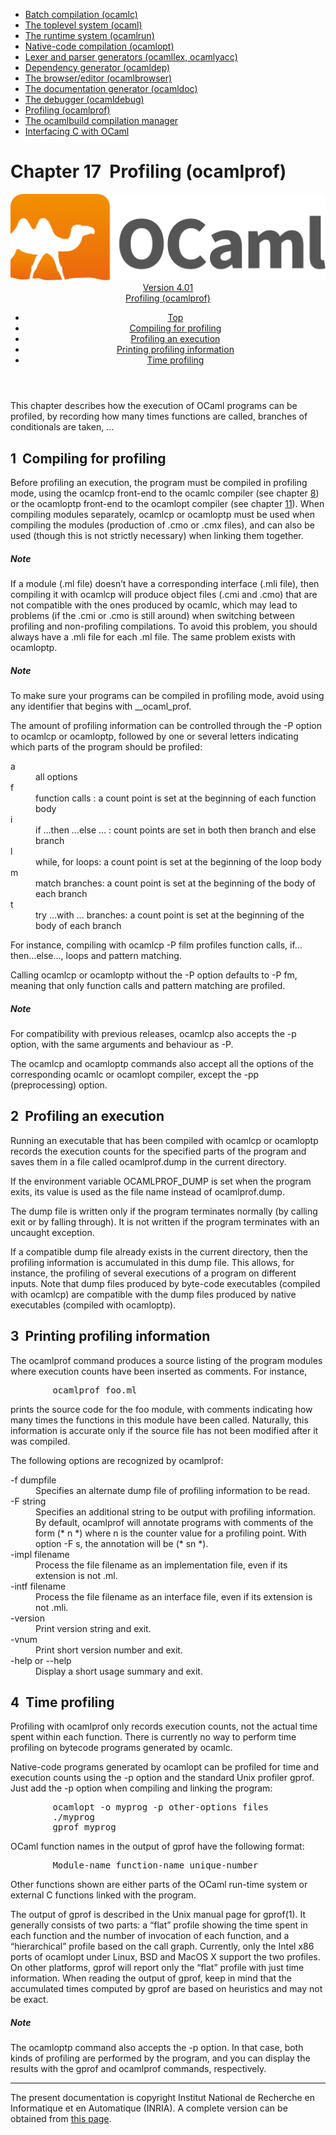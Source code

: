 <!-- ((! set title Manual !)) ((! set documentation !)) ((! set manual !)) ((! set nobreadcrumb !)) -->
<div class="manual content"><ul class="part_menu"><li><a href="comp.html">Batch compilation (ocamlc)</a></li><li><a href="toplevel.html">The toplevel system (ocaml)</a></li><li><a href="runtime.html">The runtime system (ocamlrun)</a></li><li><a href="native.html">Native-code compilation (ocamlopt)</a></li><li><a href="lexyacc.html">Lexer and parser generators (ocamllex, ocamlyacc)</a></li><li><a href="depend.html">Dependency generator (ocamldep)</a></li><li><a href="browser.html">The browser/editor (ocamlbrowser)</a></li><li><a href="ocamldoc.html">The documentation generator (ocamldoc)</a></li><li><a href="debugger.html">The debugger (ocamldebug)</a></li><li class="active"><a href="profil.html">Profiling (ocamlprof)</a></li><li><a href="ocamlbuild.html">The ocamlbuild compilation manager</a></li><li><a href="intfc.html">Interfacing C with OCaml</a></li></ul>




<h1 class="chapter" id="sec361"><span>Chapter 17</span>&nbsp;&nbsp;Profiling (ocamlprof)</h1>
<header><nav class="toc brand"><a class="brand" href="https://ocaml.org/"><img src="colour-logo-gray.svg" class="svg" alt="OCaml"></a></nav><nav class="toc"><div class="toc_version"><a href="/docs" id="version-select">Version 4.01</a></div><div class="toc_title"><a href="#">Profiling (ocamlprof)</a></div><ul><li class="top"><a href="#">Top</a></li>
<li><a href="profil.html#sec362">Compiling for profiling</a>
</li><li><a href="profil.html#sec366">Profiling an execution</a>
</li><li><a href="profil.html#sec367">Printing profiling information</a>
</li><li><a href="profil.html#sec368">Time profiling</a>
</li></ul></nav></header>
<p> <a id="c:profiler"></a>

</p><p>This chapter describes how the execution of OCaml
programs can be profiled, by recording how many times functions are
called, branches of conditionals are taken, …</p>
<h2 class="section" id="sec362">1&nbsp;&nbsp;Compiling for profiling</h2>
<p>Before profiling an execution, the program must be compiled in
profiling mode, using the <span class="c007">ocamlcp</span> front-end to the <span class="c007">ocamlc</span> compiler
(see chapter&nbsp;<a href="comp.html#c%3Acamlc">8</a>) or the <span class="c007">ocamloptp</span> front-end to the
<span class="c007">ocamlopt</span> compiler (see chapter&nbsp;<a href="native.html#c%3Anativecomp">11</a>). When compiling
modules separately, <span class="c007">ocamlcp</span> or <span class="c007">ocamloptp</span> must be used when
compiling the modules (production of <span class="c007">.cmo</span> or <span class="c007">.cmx</span> files), and can
also be used (though this is not strictly necessary) when linking them
together.</p>
<h5 class="paragraph" id="sec363">Note</h5>
<p> If a module (<span class="c007">.ml</span> file) doesn’t have a corresponding
interface (<span class="c007">.mli</span> file), then compiling it with <span class="c007">ocamlcp</span> will produce
object files (<span class="c007">.cmi</span> and <span class="c007">.cmo</span>) that are not compatible with the ones
produced by <span class="c007">ocamlc</span>, which may lead to problems (if the <span class="c007">.cmi</span> or
<span class="c007">.cmo</span> is still around) when switching between profiling and
non-profiling compilations. To avoid this problem, you should always
have a <span class="c007">.mli</span> file for each <span class="c007">.ml</span> file. The same problem exists with
<span class="c007">ocamloptp</span>.</p>
<h5 class="paragraph" id="sec364">Note</h5>
<p> To make sure your programs can be compiled in
profiling mode, avoid using any identifier that begins with
<span class="c007">__ocaml_prof</span>.</p><p>The amount of profiling information can be controlled through the <span class="c007">-P</span>
option to <span class="c007">ocamlcp</span> or <span class="c007">ocamloptp</span>, followed by one or several letters
indicating which parts of the program should be profiled:</p><dl class="description"><dt class="dt-description">
<span class="c010">a</span></dt><dd class="dd-description"> all options
</dd><dt class="dt-description"><span class="c010">f</span></dt><dd class="dd-description"> function calls : a count point is set at the beginning of
each function body
</dd><dt class="dt-description"><span class="c010">i</span></dt><dd class="dd-description"> <span class="c019">if …then …else …</span> : count points are set in
both <span class="c019">then</span> branch and <span class="c019">else</span> branch
</dd><dt class="dt-description"><span class="c010">l</span></dt><dd class="dd-description"> <span class="c019">while, for</span> loops: a count point is set at the beginning of
the loop body
</dd><dt class="dt-description"><span class="c010">m</span></dt><dd class="dd-description"> <span class="c019">match</span> branches: a count point is set at the beginning of the
body of each branch
</dd><dt class="dt-description"><span class="c010">t</span></dt><dd class="dd-description"> <span class="c019">try …with …</span> branches: a count point is set at the
beginning of the body of each branch
</dd></dl><p>For instance, compiling with <span class="c007">ocamlcp -P film</span> profiles function calls,
if…then…else…, loops and pattern matching.</p><p>Calling <span class="c007">ocamlcp</span> or <span class="c007">ocamloptp</span> without the <span class="c007">-P</span> option defaults to
<span class="c007">-P fm</span>, meaning that only function calls and pattern matching are
profiled.</p>
<h5 class="paragraph" id="sec365">Note</h5>
<p> For compatibility with previous releases, <span class="c007">ocamlcp</span>
also accepts the <span class="c007">-p</span> option, with the same arguments and behaviour as
<span class="c007">-P</span>.</p><p>The <span class="c007">ocamlcp</span> and <span class="c007">ocamloptp</span> commands also accept all the options of
the corresponding <span class="c007">ocamlc</span> or <span class="c007">ocamlopt</span> compiler, except the <span class="c007">-pp</span>
(preprocessing) option.</p>
<h2 class="section" id="sec366">2&nbsp;&nbsp;Profiling an execution</h2>
<p>Running an executable that has been compiled with <span class="c007">ocamlcp</span> or
<span class="c007">ocamloptp</span> records the execution counts for the specified parts of
the program and saves them in a file called <span class="c007">ocamlprof.dump</span> in the
current directory.</p><p>If the environment variable <span class="c007">OCAMLPROF_DUMP</span> is set when the program
exits, its value is used as the file name instead of <span class="c007">ocamlprof.dump</span>.</p><p>The dump file is written only if the program terminates
normally (by calling <span class="c007">exit</span> or by falling through). It is not written
if the program terminates with an uncaught exception.</p><p>If a compatible dump file already exists in the current directory, then the
profiling information is accumulated in this dump file. This allows, for
instance, the profiling of several executions of a program on
different inputs. Note that dump files produced by byte-code
executables (compiled with <span class="c007">ocamlcp</span>) are compatible with the dump
files produced by native executables (compiled with <span class="c007">ocamloptp</span>).</p>
<h2 class="section" id="sec367">3&nbsp;&nbsp;Printing profiling information</h2>
<p>The <span class="c007">ocamlprof</span> command produces a source listing of the program modules
where execution counts have been inserted as comments. For instance,
</p><pre>        ocamlprof foo.ml
</pre><p>prints the source code for the <span class="c007">foo</span> module, with comments indicating
how many times the functions in this module have been called. Naturally,
this information is accurate only if the source file has not been modified
after it was compiled.</p><p>The following options are recognized by <span class="c007">ocamlprof</span>:</p><dl class="description"><dt class="dt-description"><span class="c019"><span class="c007">-f</span> <span class="c013">dumpfile</span></span></dt><dd class="dd-description">
Specifies an alternate dump file of profiling information to be read.</dd><dt class="dt-description"><span class="c019"><span class="c007">-F</span> <span class="c013">string</span></span></dt><dd class="dd-description">
Specifies an additional string to be output with profiling information.
By default, <span class="c007">ocamlprof</span> will annotate programs with comments of the form
<span class="c007">(* <span class="c013">n</span> *)</span> where <span class="c013">n</span> is the counter value for a profiling
point. With option <span class="c007">-F <span class="c013">s</span></span>, the annotation will be
<span class="c007">(* <span class="c013">sn</span> *)</span>.</dd><dt class="dt-description"><span class="c019"><span class="c007">-impl</span> <span class="c013">filename</span></span></dt><dd class="dd-description">
Process the file <span class="c013">filename</span> as an implementation file, even if its
extension is not <span class="c007">.ml</span>.</dd><dt class="dt-description"><span class="c019"><span class="c007">-intf</span> <span class="c013">filename</span></span></dt><dd class="dd-description">
Process the file <span class="c013">filename</span> as an interface file, even if its
extension is not <span class="c007">.mli</span>.</dd><dt class="dt-description"><span class="c010">-version</span></dt><dd class="dd-description">
Print version string and exit.</dd><dt class="dt-description"><span class="c010">-vnum</span></dt><dd class="dd-description">
Print short version number and exit.</dd><dt class="dt-description"><span class="c019"><span class="c007">-help</span> or <span class="c007">--help</span></span></dt><dd class="dd-description">
Display a short usage summary and exit.
</dd></dl>
<h2 class="section" id="sec368">4&nbsp;&nbsp;Time profiling</h2>
<p>Profiling with <span class="c007">ocamlprof</span> only records execution counts, not the actual
time spent within each function. There is currently no way to perform
time profiling on bytecode programs generated by <span class="c007">ocamlc</span>.</p><p>Native-code programs generated by <span class="c007">ocamlopt</span> can be profiled for time
and execution counts using the <span class="c007">-p</span> option and the standard Unix
profiler <span class="c007">gprof</span>. Just add the <span class="c007">-p</span> option when compiling and linking
the program:
</p><pre>        ocamlopt -o myprog -p <span class="c013">other-options files</span>
        ./myprog
        gprof myprog
</pre><p>
OCaml function names in the output of <span class="c007">gprof</span> have the following format:
</p><pre>        <span class="c013">Module-name</span>_<span class="c013">function-name</span>_<span class="c013">unique-number</span>
</pre><p>
Other functions shown are either parts of the OCaml run-time system or
external C functions linked with the program.</p><p>The output of <span class="c007">gprof</span> is described in the Unix manual page for
<span class="c007">gprof(1)</span>. It generally consists of two parts: a “flat” profile
showing the time spent in each function and the number of invocation
of each function, and a “hierarchical” profile based on the call
graph. Currently, only the Intel x86 ports of <span class="c007">ocamlopt</span> under
Linux, BSD and MacOS X support the two profiles. On other platforms,
<span class="c007">gprof</span> will report only the “flat” profile with just time
information. When reading the output of <span class="c007">gprof</span>, keep in mind that
the accumulated times computed by <span class="c007">gprof</span> are based on heuristics and
may not be exact.</p>
<h5 class="paragraph" id="sec369">Note</h5>
<p> The <span class="c007">ocamloptp</span> command also accepts the <span class="c007">-p</span>
option. In that case, both kinds of profiling are performed by the
program, and you can display the results with the <span class="c007">gprof</span> and <span class="c007">ocamlprof</span>
commands, respectively.

</p>
<hr>





<div class="copyright">The present documentation is copyright Institut National de Recherche en Informatique et en Automatique (INRIA). A complete version can be obtained from <a href="http://caml.inria.fr/pub/docs/manual-ocaml/">this page</a>.</div></div>